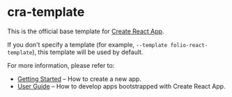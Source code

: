 # cra-template

This is the official base template for [Create React App](https://github.com/facebook/create-react-app).

If you don't specify a template (for example, `--template folio-react-template`), this template will be used by default.

For more information, please refer to:

-   [Getting Started](https://create-react-app.dev/docs/getting-started) – How to create a new app.
-   [User Guide](https://create-react-app.dev) – How to develop apps bootstrapped with Create React App.
